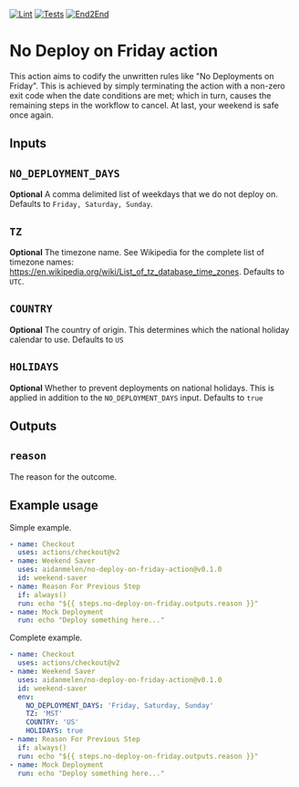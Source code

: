 [![Lint](https://github.com/aidanmelen/no-deploy-on-friday-action/actions/workflows/lint.yml/badge.svg?branch=main)](https://github.com/aidanmelen/no-deploy-on-friday-action/actions/workflows/lint.yml)
[![Tests](https://github.com/aidanmelen/no-deploy-on-friday-action/actions/workflows/tests.yml/badge.svg)](https://github.com/aidanmelen/no-deploy-on-friday-action/actions/workflows/tests.yml)
[![End2End](https://github.com/aidanmelen/no-deploy-on-friday-action/actions/workflows/e2e.yml/badge.svg)](https://github.com/aidanmelen/no-deploy-on-friday-action/actions/workflows/e2e.yml)

# No Deploy on Friday action

This action aims to codify the unwritten rules like "No Deployments on Friday". This is achieved by simply terminating the action with a non-zero exit code when the date conditions are met; which in turn, causes the remaining steps in the workflow to cancel. At last, your weekend is safe once again.

## Inputs

## `NO_DEPLOYMENT_DAYS`

**Optional** A comma delimited list of weekdays that we do not deploy on. Defaults to `Friday, Saturday, Sunday`.

## `TZ`

**Optional** The timezone name. See Wikipedia for the complete list of timezone names: https://en.wikipedia.org/wiki/List_of_tz_database_time_zones. Defaults to `UTC`.

## `COUNTRY`

**Optional** The country of origin. This determines which the national holiday calendar to use. Defaults to `US`


## `HOLIDAYS`

**Optional** Whether to prevent deployments on national holidays. This is applied in addition to the `NO_DEPLOYMENT_DAYS` input. Defaults to `true`

## Outputs

## `reason`

The reason for the outcome.

## Example usage

Simple example.

```yaml
- name: Checkout
  uses: actions/checkout@v2
- name: Weekend Saver
  uses: aidanmelen/no-deploy-on-friday-action@v0.1.0
  id: weekend-saver
- name: Reason For Previous Step
  if: always()
  run: echo "${{ steps.no-deploy-on-friday.outputs.reason }}"
- name: Mock Deployment
  run: echo "Deploy something here..."
```

Complete example.

```yaml
- name: Checkout
  uses: actions/checkout@v2
- name: Weekend Saver
  uses: aidanmelen/no-deploy-on-friday-action@v0.1.0
  id: weekend-saver
  env:
    NO_DEPLOYMENT_DAYS: 'Friday, Saturday, Sunday'
    TZ: 'MST'
    COUNTRY: 'US'
    HOLIDAYS: true
- name: Reason For Previous Step
  if: always()
  run: echo "${{ steps.no-deploy-on-friday.outputs.reason }}"
- name: Mock Deployment
  run: echo "Deploy something here..."
```
